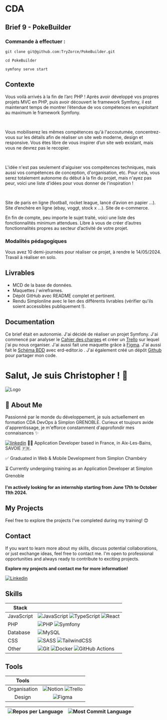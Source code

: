 
# CDA

## Brief 9 - PokeBuilder
### Commande à effectuer :

```shell
git clone git@github.com:TryZorce/PokeBuilder.git
```

```shell
cd PokeBuilder
```

```shell
symfony serve start
```


## Contexte

Vous voilà arrivés à la fin de l’arc PHP ! Après avoir développé vos propres projets MVC en PHP, puis avoir découvert le framework Symfony, il est maintenant temps de montrer l’étendue de vos compétences en exploitant au maximum le framework Symfony.

​

Vous mobiliserez les mêmes compétences qu'à l'accoutumée, concentrez-vous sur les détails afin de réaliser un site web moderne, design et responsive. Vous êtes libre de vous inspirer d’un site web existant, mais vous ne devrez pas le recopier.

​

L'idée n'est pas seulement d'aiguiser vos compétences techniques, mais aussi vos compétences de conception, d'organisation, etc. Pour cela, vous serez totalement autonome du début à la fin du projet, mais n'ayez pas peur, voici une liste d'idées pour vous donner de l'inspiration !

​

Site de paris en ligne (football, rocket league, lancé d’avion en papier …).
Site d’enchère en ligne (ebay, voggt, stock x …).
Site de e-commerce.
​

En fin de compte, peu importe le sujet traité, voici une liste des fonctionnalités minimum attendues. Libre à vous de créer d’autres fonctionnalités propres au secteur d’activité de votre projet.

### Modalités pédagogiques

Vous avez 10 demi-journées pour réaliser ce projet, à rendre le 14/05/2024. Travail à réaliser en solo.
## Livrables

- MCD de la base de données.
- Maquettes / wireframes.
- Dépôt GitHub avec README complet et pertinent.
- Rendu Simplonline avec le lien des différents livrables (vérifier qu'ils soient accessibles publiquement !).
## Documentation

Ce brief était en autonomie.
J'ai décidé de réaliser un projet Symfony. J'ai commencé par analyser le [Cahier des charges](https://simplonline-v3-prod.s3.eu-west-3.amazonaws.com/media/image/png/screenshot-from-2024-04-22-09-23-16-662610bdec50f838937185.png) et créer un [Trello](https://simplonline-v3-prod.s3.eu-west-3.amazonaws.com/media/image/png/screenshot-from-2024-04-22-09-23-16-662610bdec50f838937185.png) sur lequel j'ai pu nous organiser. 
J'ai aussi fait une maquette grâce à [Figma](https://www.figma.com/file/DmnVgy3GozR5oKDqYA7l2a/Pok%C3%A9mon-Team-Builder?type=design&node-id=0%3A1&mode=design&t=IiA17o83XxnMOFsr-1).
J'ai aussi fait le [Schéma BDD](https://i.ibb.co/2sDmkqF/unnamed-2024-05-03-T15-01-59.png) avec erd-editor.io . J'ai également créé un dépôt [Github](https://github.com/TryZorce/PokeBuilder) pour partager mon code.


# Salut, Je suis Christopher ! 👋

![Logo](https://i.ibb.co/r6BjgG6/Photo-Simplon.jpg)


## 🚀 About Me

Passionné par le monde du développement, je suis actuellement en formation CDA DevOps à Simplon GRENOBLE. Curieux et toujours avide d'apprentissage, je m'efforce constamment d'approfondir mes connaisances ✨


[![linkedin](https://img.shields.io/badge/linkedin-0A66C2?style=for-the-badge&logo=linkedin&logoColor=white)](https://www.linkedin.com/)
👨‍💻 Application Developer based in France, in Aix-Les-Bains, SAVOIE 🇫🇷.

✅ Graduated in Web & Mobile Development from Simplon Chambéry

⏳ Currently undergoing training as an Application Developer at Simplon Grenoble

#### I'm actively looking for an internship starting from June 17th to October 11th 2024.

## My Projects

Feel free to explore the projects I've completed during my training! 😊

## Contact

If you want to learn more about my skills, discuss potential collaborations, or just exchange ideas, feel free to contact me. I'm open to professional opportunities and always ready to contribute to exciting projects.


**Explore my projects and contact me for more information!**

[![Linkedin](https://img.shields.io/badge/LinkedIn-Christopher_Moron-blue?style=flat-square&logo=linkedin&labelColor=blue)](https://www.linkedin.com/in/christophermoron/)

## Skills

| Stack             |                                                                |
| ----------------- | ------------------------------------------------------------------ |
| JavaScript | ![JavaScript](https://img.shields.io/badge/JavaScript-323330?style=for-the-badge&amp;logo=javascript&amp;logoColor=F7DF1E) ![TypeScript](https://img.shields.io/badge/typescript-%23007ACC.svg?style=for-the-badge&amp;logo=typescript&amp;logoColor=white) ![React](https://img.shields.io/badge/React-20232A?style=for-the-badge&logo=react&logoColor=61DAFB) |
| PHP | ![PHP](https://img.shields.io/badge/PHP-777BB4?style=for-the-badge&logo=php&logoColor=white) ![Symfony](https://img.shields.io/badge/Symfony-%23000000.svg?style=for-the-badge&logo=symfony&logoColor=white) |
| Database | ![MySQL](https://img.shields.io/badge/MySQL-00000F?style=for-the-badge&logo=mysql&logoColor=white) |
| CSS | ![SASS](https://img.shields.io/badge/Sass-CC6699?style=for-the-badge&logo=sass&logoColor=white) ![TailwindCSS](https://img.shields.io/badge/Tailwind_CSS-38B2AC?style=for-the-badge&logo=tailwind-css&logoColor=white) |
| Other | ![Git](https://img.shields.io/badge/git-%23F05033.svg?style=for-the-badge&amp;logo=git&amp;logoColor=white) ![Docker](https://img.shields.io/badge/docker-%230db7ed.svg?style=for-the-badge&amp;logo=docker&amp;logoColor=white) ![GitHub Actions](https://img.shields.io/badge/GitHub_Actions-2088FF.svg?style=for-the-badge&amp;logo=github-actions&amp;logoColor=white) |






## Tools
| Tools |  |
|:---------:|:----------:|
|Organisation| ![Notion](https://img.shields.io/badge/Notion-000000.svg?style=for-the-badge&amp;logo=notion&amp;logoColor=white) ![Trello](https://img.shields.io/badge/Trello-0052CC.svg?style=for-the-badge&amp;logo=Trello&amp;logoColor=white)|
|Design| ![Figma](https://img.shields.io/badge/Figma-%23F24E1E.svg?style=for-the-badge&amp;logo=Figma&amp;logoColor=white) |



| ![Repos per Language](http://github-profile-summary-cards.vercel.app/api/cards/repos-per-language?username=TryZorce&theme=github) | ![Most Commit Language](http://github-profile-summary-cards.vercel.app/api/cards/most-commit-language?username=TryZorce&theme=github) |
| --- | --- |
